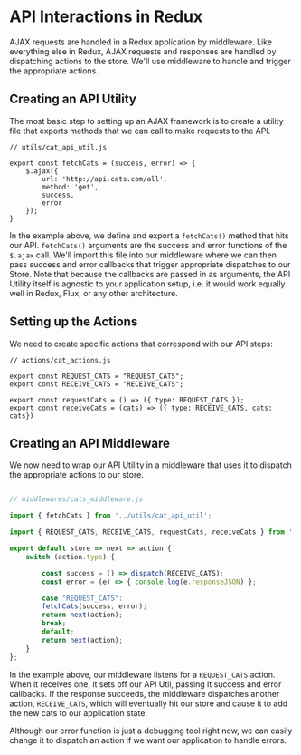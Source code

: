 # API Interactions in Redux

AJAX requests are handled in a Redux application by middleware. Like everything
else in Redux, AJAX requests and responses are handled by dispatching
actions to the store. We'll use middleware to handle and trigger the appropriate actions. 

## Creating an API Utility

The most basic step to setting up an AJAX framework is to create a utility file
that exports methods that we can call to make requests to the API.

```
// utils/cat_api_util.js

export const fetchCats = (success, error) => {
	$.ajax({
		url: 'http://api.cats.com/all',
		method: 'get',
		success,
		error
	});
}

```

In the example above, we define and export a  `fetchCats()` method that hits our API. `fetchCats()` arguments are the success and error functions of the `$.ajax` call. We'll import this file into our middleware where we can then pass success and error callbacks that trigger appropriate dispatches to our Store. Note that because the callbacks are passed in as arguments, the API Utility itself is agnostic to your application setup, i.e. it would work equally well in Redux, Flux, or any other architecture.

## Setting up the Actions

We need to create specific actions that correspond with our API steps:

```
// actions/cat_actions.js

export const REQUEST_CATS = "REQUEST_CATS";
export const RECEIVE_CATS = "RECEIVE_CATS";

export const requestCats = () => ({ type: REQUEST_CATS });
export const receiveCats = (cats) => ({ type: RECEIVE_CATS, cats: cats})

```

## Creating an API Middleware

We now need to wrap our API Utility in a middleware that uses it to dispatch the appropriate actions to our store.

```js

// middlewares/cats_middleware.js

import { fetchCats } from '../utils/cat_api_util';

import { REQUEST_CATS, RECEIVE_CATS, requestCats, receiveCats } from '../actions/cat_actions';

export default store => next => action {
	switch (action.type) {

		const success = () => dispatch(RECEIVE_CATS);
		const error = (e) => { console.log(e.responseJSON) };

		case "REQUEST_CATS":
		fetchCats(success, error);
		return next(action);
		break;
		default;
		return next(action);
	}
};

```

In the example above, our middleware listens for a `REQUEST_CATS` action. When it receives one, it sets off our API Util, passing it success and error callbacks. If the response succeeds, the middleware dispatches another action, `RECEIVE_CATS`, which will eventually hit our store and cause it to add the new cats to our application state.

Although our error function is just a debugging tool right now, we can easily change it to dispatch an action if we want our application to handle errors.

